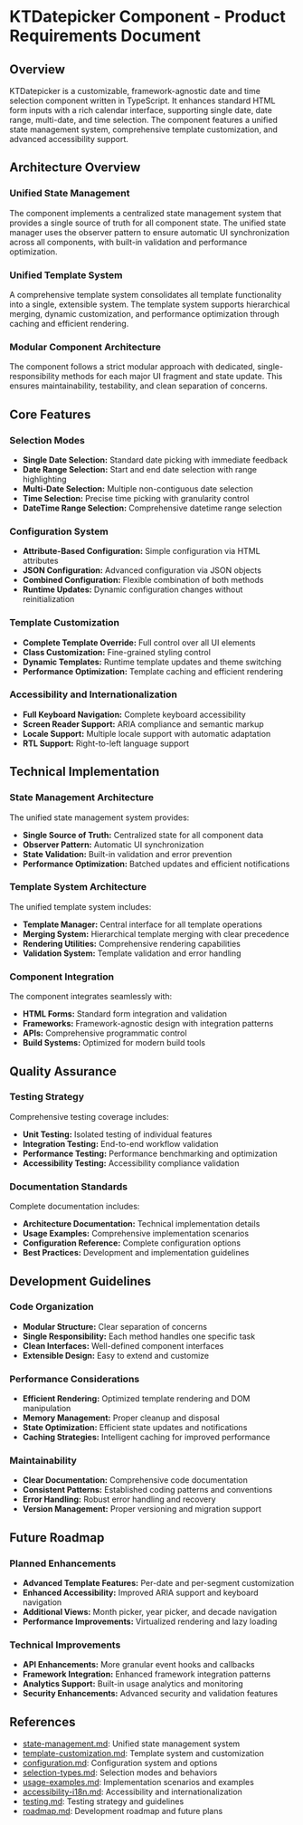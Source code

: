 # KTDatepicker Component - Product Requirements Document

## Overview
KTDatepicker is a customizable, framework-agnostic date and time selection component written in TypeScript. It enhances standard HTML form inputs with a rich calendar interface, supporting single date, date range, multi-date, and time selection. The component features a unified state management system, comprehensive template customization, and advanced accessibility support.

## Architecture Overview

### Unified State Management
The component implements a centralized state management system that provides a single source of truth for all component state. The unified state manager uses the observer pattern to ensure automatic UI synchronization across all components, with built-in validation and performance optimization.

### Unified Template System
A comprehensive template system consolidates all template functionality into a single, extensible system. The template system supports hierarchical merging, dynamic customization, and performance optimization through caching and efficient rendering.

### Modular Component Architecture
The component follows a strict modular approach with dedicated, single-responsibility methods for each major UI fragment and state update. This ensures maintainability, testability, and clean separation of concerns.

## Core Features

### Selection Modes
- **Single Date Selection:** Standard date picking with immediate feedback
- **Date Range Selection:** Start and end date selection with range highlighting
- **Multi-Date Selection:** Multiple non-contiguous date selection
- **Time Selection:** Precise time picking with granularity control
- **DateTime Range Selection:** Comprehensive datetime range selection

### Configuration System
- **Attribute-Based Configuration:** Simple configuration via HTML attributes
- **JSON Configuration:** Advanced configuration via JSON objects
- **Combined Configuration:** Flexible combination of both methods
- **Runtime Updates:** Dynamic configuration changes without reinitialization

### Template Customization
- **Complete Template Override:** Full control over all UI elements
- **Class Customization:** Fine-grained styling control
- **Dynamic Templates:** Runtime template updates and theme switching
- **Performance Optimization:** Template caching and efficient rendering

### Accessibility and Internationalization
- **Full Keyboard Navigation:** Complete keyboard accessibility
- **Screen Reader Support:** ARIA compliance and semantic markup
- **Locale Support:** Multiple locale support with automatic adaptation
- **RTL Support:** Right-to-left language support

## Technical Implementation

### State Management Architecture
The unified state management system provides:
- **Single Source of Truth:** Centralized state for all component data
- **Observer Pattern:** Automatic UI synchronization
- **State Validation:** Built-in validation and error prevention
- **Performance Optimization:** Batched updates and efficient notifications

### Template System Architecture
The unified template system includes:
- **Template Manager:** Central interface for all template operations
- **Merging System:** Hierarchical template merging with clear precedence
- **Rendering Utilities:** Comprehensive rendering capabilities
- **Validation System:** Template validation and error handling

### Component Integration
The component integrates seamlessly with:
- **HTML Forms:** Standard form integration and validation
- **Frameworks:** Framework-agnostic design with integration patterns
- **APIs:** Comprehensive programmatic control
- **Build Systems:** Optimized for modern build tools

## Quality Assurance

### Testing Strategy
Comprehensive testing coverage includes:
- **Unit Testing:** Isolated testing of individual features
- **Integration Testing:** End-to-end workflow validation
- **Performance Testing:** Performance benchmarking and optimization
- **Accessibility Testing:** Accessibility compliance validation

### Documentation Standards
Complete documentation includes:
- **Architecture Documentation:** Technical implementation details
- **Usage Examples:** Comprehensive implementation scenarios
- **Configuration Reference:** Complete configuration options
- **Best Practices:** Development and implementation guidelines

## Development Guidelines

### Code Organization
- **Modular Structure:** Clear separation of concerns
- **Single Responsibility:** Each method handles one specific task
- **Clean Interfaces:** Well-defined component interfaces
- **Extensible Design:** Easy to extend and customize

### Performance Considerations
- **Efficient Rendering:** Optimized template rendering and DOM manipulation
- **Memory Management:** Proper cleanup and disposal
- **State Optimization:** Efficient state updates and notifications
- **Caching Strategies:** Intelligent caching for improved performance

### Maintainability
- **Clear Documentation:** Comprehensive code documentation
- **Consistent Patterns:** Established coding patterns and conventions
- **Error Handling:** Robust error handling and recovery
- **Version Management:** Proper versioning and migration support

## Future Roadmap

### Planned Enhancements
- **Advanced Template Features:** Per-date and per-segment customization
- **Enhanced Accessibility:** Improved ARIA support and keyboard navigation
- **Additional Views:** Month picker, year picker, and decade navigation
- **Performance Improvements:** Virtualized rendering and lazy loading

### Technical Improvements
- **API Enhancements:** More granular event hooks and callbacks
- **Framework Integration:** Enhanced framework integration patterns
- **Analytics Support:** Built-in usage analytics and monitoring
- **Security Enhancements:** Advanced security and validation features

## References
- [state-management.md](./state-management.md): Unified state management system
- [template-customization.md](./template-customization.md): Template system and customization
- [configuration.md](./configuration.md): Configuration system and options
- [selection-types.md](./selection-types.md): Selection modes and behaviors
- [usage-examples.md](./usage-examples.md): Implementation scenarios and examples
- [accessibility-i18n.md](./accessibility-i18n.md): Accessibility and internationalization
- [testing.md](./testing.md): Testing strategy and guidelines
- [roadmap.md](./roadmap.md): Development roadmap and future plans
